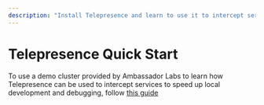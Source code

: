 ```yaml
---
description: "Install Telepresence and learn to use it to intercept services running in your Kubernetes cluster, speeding up local development and debugging."
---
```


# Telepresence Quick Start

To use a demo cluster provided by Ambassador Labs to learn how Telepresence can be used to intercept services to speed up local development and debugging, follow [this guide](https://www.getambassador.io/docs/telepresence/2.4/quick-start/go/)
